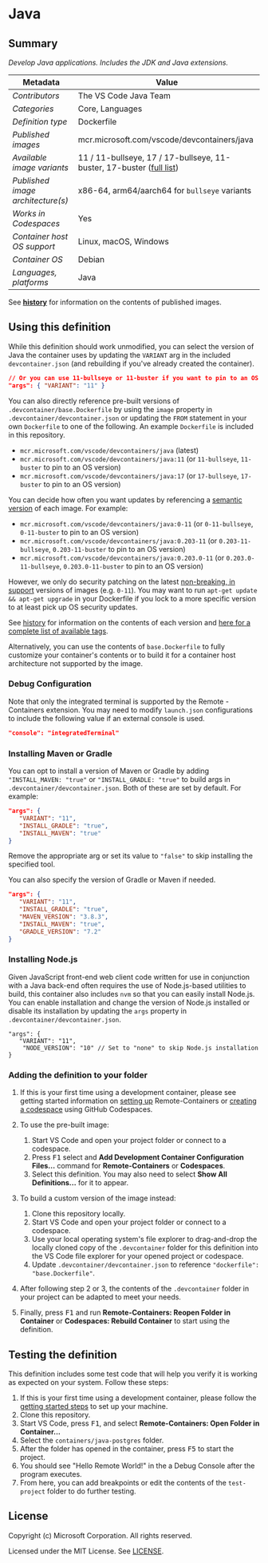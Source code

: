 # Java

## Summary

*Develop Java applications. Includes the JDK and Java extensions.*

| Metadata | Value |  
|----------|-------|
| *Contributors* | The VS Code Java Team |
| *Categories* | Core, Languages |
| *Definition type* | Dockerfile |
| *Published images* | mcr.microsoft.com/vscode/devcontainers/java |
| *Available image variants* | 11 / 11-bullseye, 17 / 17-bullseye, 11-buster, 17-buster ([full list](https://mcr.microsoft.com/v2/vscode/devcontainers/java/tags/list)) |
| *Published image architecture(s)* | x86-64, arm64/aarch64 for `bullseye` variants |
| *Works in Codespaces* | Yes |
| *Container host OS support* | Linux, macOS, Windows |
| *Container OS* | Debian |
| *Languages, platforms* | Java |

See **[history](history)** for information on the contents of published images.

## Using this definition

While this definition should work unmodified, you can select the version of Java the container uses by updating the `VARIANT` arg in the included `devcontainer.json` (and rebuilding if you've already created the container).

```json
// Or you can use 11-bullseye or 11-buster if you want to pin to an OS version
"args": { "VARIANT": "11" }
```

You can also directly reference pre-built versions of `.devcontainer/base.Dockerfile` by using the `image` property in `.devcontainer/devcontainer.json` or updating the `FROM` statement in your own  `Dockerfile` to one of the following. An example `Dockerfile` is included in this repository.

- `mcr.microsoft.com/vscode/devcontainers/java` (latest)
- `mcr.microsoft.com/vscode/devcontainers/java:11` (or `11-bullseye`, `11-buster` to pin to an OS version)
- `mcr.microsoft.com/vscode/devcontainers/java:17` (or `17-bullseye`, `17-buster` to pin to an OS version)

You can decide how often you want updates by referencing a [semantic version](https://semver.org/) of each image. For example:

- `mcr.microsoft.com/vscode/devcontainers/java:0-11` (or `0-11-bullseye`, `0-11-buster` to pin to an OS version)
- `mcr.microsoft.com/vscode/devcontainers/java:0.203-11` (or `0.203-11-bullseye`, `0.203-11-buster` to pin to an OS version)
- `mcr.microsoft.com/vscode/devcontainers/java:0.203.0-11` (or `0.203.0-11-bullseye`, `0.203.0-11-buster` to pin to an OS version)

However, we only do security patching on the latest [non-breaking, in support](https://github.com/microsoft/vscode-dev-containers/issues/532) versions of images (e.g. `0-11`). You may want to run `apt-get update && apt-get upgrade` in your Dockerfile if you lock to a more specific version to at least pick up OS security updates.

See [history](history) for information on the contents of each version and [here for a complete list of available tags](https://mcr.microsoft.com/v2/vscode/devcontainers/java/tags/list).

Alternatively, you can use the contents of `base.Dockerfile` to fully customize your container's contents or to build it for a container host architecture not supported by the image.

### Debug Configuration

Note that only the integrated terminal is supported by the Remote - Containers extension. You may need to modify `launch.json` configurations to include the following value if an external console is used.

```json
"console": "integratedTerminal"
```

### Installing Maven or Gradle

You can opt to install a version of Maven or Gradle by adding `"INSTALL_MAVEN: "true"` or `"INSTALL_GRADLE: "true"` to build args in `.devcontainer/devcontainer.json`. Both of these are set by default. For example:

```json
"args": {
   "VARIANT": "11",
   "INSTALL_GRADLE": "true",
   "INSTALL_MAVEN": "true"
}
```

Remove the appropriate arg or set its value to `"false"` to skip installing the specified tool.

You can also specify the version of Gradle or Maven if needed.

```json
"args": {
   "VARIANT": "11",
   "INSTALL_GRADLE": "true",
   "MAVEN_VERSION": "3.8.3",
   "INSTALL_MAVEN": "true",
   "GRADLE_VERSION": "7.2"
}
```

### Installing Node.js

Given JavaScript front-end web client code written for use in conjunction with a Java back-end often requires the use of Node.js-based utilities to build, this container also includes `nvm` so that you can easily install Node.js. You can enable installation and change the version of Node.js installed or disable its installation by updating the `args` property in `.devcontainer/devcontainer.json`.

```jsonc
"args": {
   "VARIANT": "11",
    "NODE_VERSION": "10" // Set to "none" to skip Node.js installation
}
```

### Adding the definition to your folder

1. If this is your first time using a development container, please see getting started information on [setting up](https://aka.ms/vscode-remote/containers/getting-started) Remote-Containers or [creating a codespace](https://aka.ms/ghcs-open-codespace) using GitHub Codespaces.

2. To use the pre-built image:
   1. Start VS Code and open your project folder or connect to a codespace.
   2. Press <kbd>F1</kbd> select and **Add Development Container Configuration Files...** command for **Remote-Containers** or **Codespaces**.
   4. Select this definition. You may also need to select **Show All Definitions...** for it to appear.

3. To build a custom version of the image instead:
   1. Clone this repository locally.
   2. Start VS Code and open your project folder or connect to a codespace.
   3. Use your local operating system's file explorer to drag-and-drop the locally cloned copy of the `.devcontainer` folder for this definition into the VS Code file explorer for your opened project or codespace.
   4. Update `.devcontainer/devcontainer.json` to reference `"dockerfile": "base.Dockerfile"`.

4. After following step 2 or 3, the contents of the `.devcontainer` folder in your project can be adapted to meet your needs.

5. Finally, press <kbd>F1</kbd> and run **Remote-Containers: Reopen Folder in Container** or **Codespaces: Rebuild Container** to start using the definition.

## Testing the definition

This definition includes some test code that will help you verify it is working as expected on your system. Follow these steps:

1. If this is your first time using a development container, please follow the [getting started steps](https://aka.ms/vscode-remote/containers/getting-started) to set up your machine.
2. Clone this repository.
3. Start VS Code, press <kbd>F1</kbd>, and select **Remote-Containers: Open Folder in Container...**
4. Select the `containers/java-postgres` folder.
5. After the folder has opened in the container, press <kbd>F5</kbd> to start the project.
6. You should see "Hello Remote World!" in the a Debug Console after the program executes.
7. From here, you can add breakpoints or edit the contents of the `test-project` folder to do further testing.

## License

Copyright (c) Microsoft Corporation. All rights reserved.

Licensed under the MIT License. See [LICENSE](https://github.com/microsoft/vscode-dev-containers/blob/main/LICENSE).
